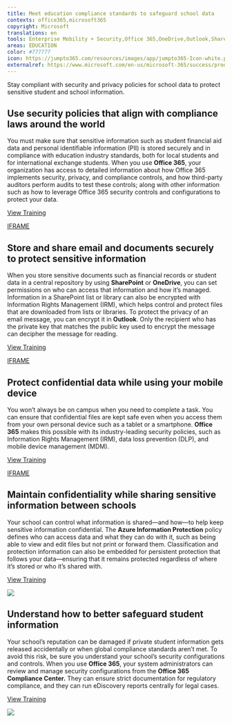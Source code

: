 ```yaml
---
title: Meet education compliance standards to safeguard school data
contexts: office365,microsoft365
copyright: Microsoft
translations: en
tools: Enterprise Mobility + Security,Office 365,OneDrive,Outlook,SharePoint
areas: EDUCATION
color: #777777
icon: https://jumpto365.com/resources/images/app/jumpto365-Icon-white.png
externalref: https://www.microsoft.com/en-us/microsoft-365/success/productivitylibrary/meet-education-compliance-standards-to-safeguard-school-data
---
```

Stay compliant with security and privacy policies for school data to protect sensitive student and school information.


## Use security policies that align with compliance laws around the world

You must make sure that sensitive information such as student financial aid data and personal identifiable information (PII) is stored securely and in compliance with education industry standards, both for local students and for international exchange students. When you use **Office 365**, your organization has access to detailed information about how Office 365 implements security, privacy, and compliance controls, and how third-party auditors perform audits to test these controls; along with other information such as how to leverage Office 365 security controls and configurations to protect your data.

[View Training](https://support.office.com/article/Service-assurance-in-the-Office-365-Security-Compliance-Center-47e8b964-4b09-44f7-a2d7-b8a06e8e389c)

[IFRAME](https://www.microsoft.com/en-us/videoplayer/embed/RE1TwWG)

## Store and share email and documents securely to protect sensitive information

When you store sensitive documents such as financial records or student data in a central repository by using **SharePoint** or **OneDrive**, you can set permissions on who can access that information and how it’s managed. Information in a SharePoint list or library can also be encrypted with Information Rights Management (IRM), which helps control and protect files that are downloaded from lists or libraries. To protect the privacy of an email message, you can encrypt it in **Outlook**. Only the recipient who has the private key that matches the public key used to encrypt the message can decipher the message for reading.

[View Training](https://support.office.com/article/encrypt-email-messages-373339cb-bf1a-4509-b296-802a39d801dc)

[IFRAME](https://www.microsoft.com/en-us/videoplayer/embed/RE1TmqW)

## Protect confidential data while using your mobile device

You won’t always be on campus when you need to complete a task. You can ensure that confidential files are kept safe even when you access them from your own personal device such as a tablet or a smartphone. **Office 365** makes this possible with its industry-leading security policies, such as Information Rights Management (IRM), data loss prevention (DLP), and mobile device management (MDM).

[View Training](https://support.office.com/article/Data-governance-in-the-Office-365-Security-Compliance-Center-5FE09846-41B6-4168-9C48-2EB491B69DC2)

[IFRAME](https://www.microsoft.com/en-us/videoplayer/embed/RE1TwSZ)

## Maintain confidentiality while sharing sensitive information between schools

Your school can control what information is shared—and how—to help keep sensitive information confidential. The **Azure Information Protection** policy defines who can access data and what they can do with it, such as being able to view and edit files but not print or forward them. Classification and protection information can also be embedded for persistent protection that follows your data—ensuring that it remains protected regardless of where it’s stored or who it’s shared with.

[View Training](https://docs.microsoft.com/information-protection/understand-explore/what-is-information-protection)

![](http://img-prod-cms-rt-microsoft-com.akamaized.net/cms/api/am/imageFileData/RE1NyWy?ver=26a2)

## Understand how to better safeguard student information

Your school’s reputation can be damaged if private student information gets released accidentally or when global compliance standards aren’t met. To avoid this risk, be sure you understand your school’s security configurations and controls. When you use **Office 365**, your system administrators can review and manage security configurations from the **Office 365 Compliance Center.** They can ensure strict documentation for regulatory compliance, and they can run eDiscovery reports centrally for legal cases.

[View Training](https://support.office.com/article/Office-365-Security-Compliance-Center-7e696a40-b86b-4a20-afcc-559218b7b1b8?ui=en-US&rs=en-US&ad=US)

![](http://img-prod-cms-rt-microsoft-com.akamaized.net/cms/api/am/imageFileData/RE1YeAZ?ver=7b0c)

